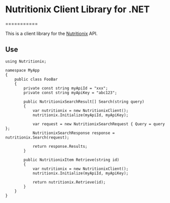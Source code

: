 # Nutritionix Client Library for .NET
===========

This is a client library for the [Nutritionix](http://www.nutritionix.com/) API.

## Use
```net
using Nutritionix;

namespace MyApp
{
    public class FooBar
    {
        private const string myApiId = "xxx";
        private const string myApiKey = "abc123";

        public NutritionixSearchResult[] Search(string query)
        {
            var nutritionix = new NutritionixClient();
            nutritionix.Initialize(myApiId, myApiKey);

            var request = new NutritionixSearchRequest { Query = query };
            NutritionixSearchResponse response = nutritionix.Search(request);

            return response.Results;
        }

        public NutritionixItem Retrieve(string id)
        {
            var nutritionix = new NutritionixClient();
            nutritionix.Initialize(myApiId, myApiKey);

            return nutritionix.Retrieve(id);
        }
    }
}
```